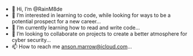 - 👋 Hi, I’m @RainM8de
- 👀 I’m interested in learning to code, while looking for ways to be a potential prospect for a new career...
- 🌱 I’m currently learning how to read and write code...
- 💞️ I’m looking to collaborate on projects to create a better atmosphere for cyber security...
- 📫 How to reach me anson.marrow@icloud.com...

<!---
RainM8de/RainM8de is a ✨ special ✨ repository because its `README.md` (this file) appears on your GitHub profile.
You can click the Preview link to take a look at your changes.
--->
